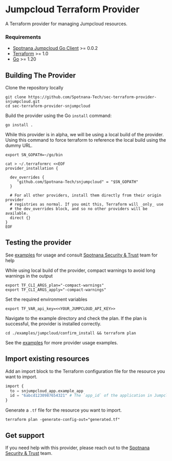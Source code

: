 # Jumpcloud Terraform Provider
A Terraform provider for managing Jumpcloud resources.

### Requirements
- [Spotnana Jumpcloud Go Client](https://github.com/Spotnana-Tech/sec-jumpcloud-client-go) >= 0.0.2
- [Terraform](https://developer.hashicorp.com/terraform/downloads) >= 1.0
- [Go](https://golang.org/doc/install) >= 1.20

## Building The Provider
Clone the repository locally
```shell
git clone https://github.com/Spotnana-Tech/sec-terraform-provider-snjumpcloud.git
cd sec-terraform-provider-snjumpcloud
```
Build the provider using the Go `install` command:

```shell
go install .
```

While this provider is in alpha, we will be using a local build of the provider. Using this command to force terraform to reference the local build using the dummy URL.

```shell
export SN_GOPATH=~/go/bin 

cat > ~/.terraformrc <<EOF
provider_installation {

  dev_overrides {
     "github.com/Spotnana-Tech/snjumpcloud" = "$SN_GOPATH"  
  }

  # For all other providers, install them directly from their origin provider
  # registries as normal. If you omit this, Terraform will _only_ use
  # the dev_overrides block, and so no other providers will be available.
  direct {}
}
EOF
```

## Testing the provider
See [examples](examples) for usage and consult [Spotnana Security & Trust](https://spotnana.slack.com/archives/C03SV2FGLN7) team for help

While using local build of the provider, compact warnings to avoid long warnings in the output
```shell
export TF_CLI_ARGS_plan="-compact-warnings"
export TF_CLI_ARGS_apply="-compact-warnings"
```
Set the required environment variables
```shell
export TF_VAR_api_key=<<YOUR_JUMPCLOUD_API_KEY>>
```
Navigate to the example directory and check the plan. If the plan is successful, the provider is installed correctly.
```shell
cd ./examples/jumpcloud/confirm_install && terraform plan
```

See the [examples](examples/snjumpcloud) for more provider usage examples.


## Import existing resources

Add an import block to the Terraform configuration file for the resource you want to import.
```terraform
import {
  to = snjumpcloud_app.example_app
  id = "6abcd1230987654321" # The `app_id` of the application in Jumpcloud
}
```
Generate a `.tf` file for the resource you want to import.
```shell
terraform plan -generate-config-out="generated.tf"
```

## Get support
If you need help with this provider, please reach out to the [Spotnana Security & Trust](https://spotnana.slack.com/archives/C03SV2FGLN7) team.
